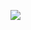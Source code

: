 <img src="https://33.media.tumblr.com/fe7a2c690855c38029b076b05b037d25/tumblr_niq2rfSt3U1ryw9fko2_400.gif"></img>
